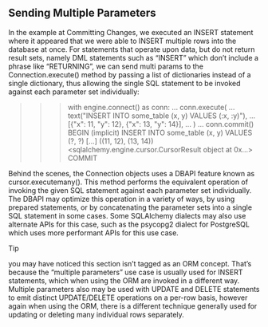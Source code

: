 ## Sending Multiple Parameters
In the example at Committing Changes, we executed an INSERT statement where it appeared that we were able to INSERT multiple rows into the database at once. For statements that operate upon data, but do not return result sets, namely DML statements such as “INSERT” which don’t include a phrase like “RETURNING”, we can send multi params to the Connection.execute() method by passing a list of dictionaries instead of a single dictionary, thus allowing the single SQL statement to be invoked against each parameter set individually:

>>> with engine.connect() as conn:
...     conn.execute(
...         text("INSERT INTO some_table (x, y) VALUES (:x, :y)"),
...         [{"x": 11, "y": 12}, {"x": 13, "y": 14}],
...     )
...     conn.commit()
BEGIN (implicit)
INSERT INTO some_table (x, y) VALUES (?, ?)
[...] ((11, 12), (13, 14))
<sqlalchemy.engine.cursor.CursorResult object at 0x...>
COMMIT

Behind the scenes, the Connection objects uses a DBAPI feature known as cursor.executemany(). This method performs the equivalent operation of invoking the given SQL statement against each parameter set individually. The DBAPI may optimize this operation in a variety of ways, by using prepared statements, or by concatenating the parameter sets into a single SQL statement in some cases. Some SQLAlchemy dialects may also use alternate APIs for this case, such as the psycopg2 dialect for PostgreSQL which uses more performant APIs for this use case.

Tip

you may have noticed this section isn’t tagged as an ORM concept. That’s because the “multiple parameters” use case is usually used for INSERT statements, which when using the ORM are invoked in a different way. Multiple parameters also may be used with UPDATE and DELETE statements to emit distinct UPDATE/DELETE operations on a per-row basis, however again when using the ORM, there is a different technique generally used for updating or deleting many individual rows separately.